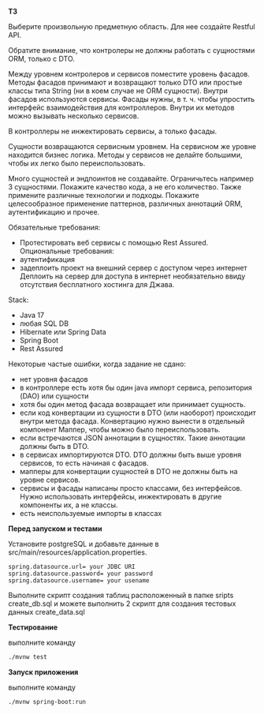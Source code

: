 **ТЗ**

Выберите произвольную предметную область. Для нее создайте Restful API.

Обратите внимание, что контролеры не должны работать с сущностями ORM, только с DTO.

Между уровнем контролеров и сервисов поместите уровень фасадов. Методы фасадов принимают и возвращают только DTO или
простые классы типа String (ни в коем случае не ORM сущности). Внутри фасадов используются сервисы. Фасады нужны, в т.
ч. чтобы упростить интерфейс взаимодействия для контроллеров. Внутри их методов можно вызывать несколько сервисов.

В контроллеры не инжектировать сервисы, а только фасады.

Сущности возвращаются сервисным уровнем. На сервисном же уровне находится бизнес логика. Методы у сервисов не делайте
большими, чтобы их легко было переиспользовать.

Много сущностей и эндпоинтов не создавайте. Ограничьтесь например 3 сущностями. Покажите качество кода, а не его
количество. Также примените различные технологии и подходы. Покажите целесообразное применение паттернов, различных
аннотаций ORM, аутентификацию и прочее.

Обязательные требования:

- Протестировать веб сервисы с помощью Rest Assured.
  Опциональные требования:
- аутентификация
- задеплоить проект на внешний сервер с доступом через интернет
  Деплоить на сервер для доступа в интернет необязательно ввиду отсутствия бесплатного хостинга для Джава.
  
Stack:
- Java 17
- любая SQL DB
- Hibernate или Spring Data
- Spring Boot
- Rest Assured

Некоторые частые ошибки, когда задание не сдано:
- нет уровня фасадов
- в контроллере есть хотя бы один java импорт сервиса, репозитория (DAO) или сущности
- хотя бы один метод фасада возвращает или принимает сущность.
- если код конвертации из сущности в DTO (или наоборот) происходит внутри метода фасада. Конвертацию нужно вынести в
  отдельный компонент Маппер, чтобы можно было переиспользовать.
- если встречаются JSON аннотации в сущностях. Такие аннотации должны быть в DTO.
- в сервисах импортируются DTO. DTO должны быть выше уровня сервисов, то есть начиная с фасадов.
- мапперы для конвертации сущностей в DTO не должны быть на уровне сервисов.
- сервисы и фасады написаны просто классами, без интерфейсов. Нужно использовать интерфейсы, инжектировать в другие
  компоненты их, а не классы.
- есть неиспользуемые импорты в классах

**Перед запуском и тестами**

Установите postgreSQL и добавьте данные в src/main/resources/application.properties.
```properties
spring.datasource.url= your JDBC URI
spring.datasource.password= your password
spring.datasource.username= your usename

```

Выполните скрипт создания таблиц расположенный в папке sripts create_db.sql и можете выполнить 2 скрипт для создания
тестовых данных create_data.sql

**Тестирование**

выполните команду 
```bash
./mvnw test
```
**Запуск приложения**

выполните команду
```bash
./mvnw spring-boot:run
```